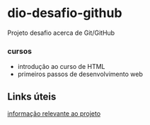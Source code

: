 # dio-desafio-github
Projeto desafio acerca de Git/GitHub
### cursos
- introdução ao curso de HTML
- primeiros passos de desenvolvimento web

## Links úteis
[informação relevante ao projeto](https://youtu.be/dQw4w9WgXcQ)
